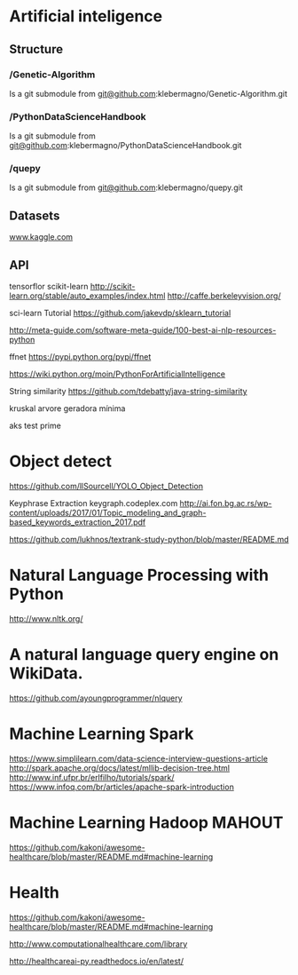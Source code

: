 # Artificial inteligence

## Structure

### /Genetic-Algorithm
Is a git submodule from git@github.com:klebermagno/Genetic-Algorithm.git

### /PythonDataScienceHandbook
Is a git submodule from git@github.com:klebermagno/PythonDataScienceHandbook.git

### /quepy
Is a git submodule from git@github.com:klebermagno/quepy.git

 
## Datasets
www.kaggle.com

## API
tensorflor
scikit-learn    http://scikit-learn.org/stable/auto_examples/index.html
http://caffe.berkeleyvision.org/

sci-learn Tutorial
https://github.com/jakevdp/sklearn_tutorial

http://meta-guide.com/software-meta-guide/100-best-ai-nlp-resources-python


ffnet
https://pypi.python.org/pypi/ffnet


https://wiki.python.org/moin/PythonForArtificialIntelligence

String similarity
https://github.com/tdebatty/java-string-similarity

kruskal arvore geradora mínima 

aks test prime

# Object detect
https://github.com/llSourcell/YOLO_Object_Detection

Keyphrase Extraction 
keygraph.codeplex.com
http://ai.fon.bg.ac.rs/wp-content/uploads/2017/01/Topic_modeling_and_graph-based_keywords_extraction_2017.pdf


https://github.com/lukhnos/textrank-study-python/blob/master/README.md

# Natural Language Processing with Python
http://www.nltk.org/


# A natural language query engine on WikiData.

https://github.com/ayoungprogrammer/nlquery

# Machine Learning Spark

https://www.simplilearn.com/data-science-interview-questions-article
http://spark.apache.org/docs/latest/mllib-decision-tree.html
http://www.inf.ufpr.br/erlfilho/tutorials/spark/
https://www.infoq.com/br/articles/apache-spark-introduction


# Machine Learning Hadoop MAHOUT 


https://github.com/kakoni/awesome-healthcare/blob/master/README.md#machine-learning

# Health

https://github.com/kakoni/awesome-healthcare/blob/master/README.md#machine-learning

http://www.computationalhealthcare.com/library

http://healthcareai-py.readthedocs.io/en/latest/
